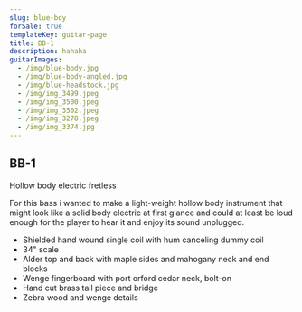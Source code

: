 ```yaml
---
slug: blue-boy
forSale: true
templateKey: guitar-page
title: BB-1
description: hahaha
guitarImages:
  - /img/blue-body.jpg
  - /img/blue-body-angled.jpg
  - /img/blue-headstock.jpg
  - /img/img_3499.jpeg
  - /img/img_3500.jpeg
  - /img/img_3502.jpeg
  - /img/img_3278.jpeg
  - /img/img_3374.jpg
---
```

## BB-1

Hollow body electric fretless

For this bass i wanted to make a light-weight hollow body instrument that might look like a solid body electric at first glance and could at least be loud enough for the player to hear it and enjoy its sound unplugged.

* Shielded hand wound single coil with hum canceling dummy coil
* 34" scale
* Alder top and back with maple sides and mahogany neck and end blocks
* Wenge fingerboard with port orford cedar neck, bolt-on
* Hand cut brass tail piece and bridge
* Zebra wood and wenge details
